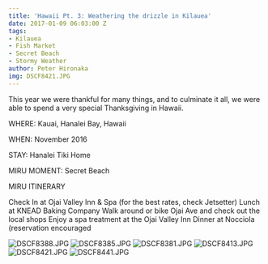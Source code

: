 ```yaml
---
title: 'Hawaii Pt. 3: Weathering the drizzle in Kilauea'
date: 2017-01-09 06:03:00 Z
tags:
- Kilauea
- Fish Market
- Secret Beach
- Stormy Weather
author: Peter Hironaka
img: DSCF8421.JPG
---
```


This year we were thankful for many things, and to culminate it all, we were able to spend a very special Thanksgiving in Hawaii.

WHERE: Kauai, Hanalei Bay, Hawaii

WHEN: November 2016

STAY: Hanalei Tiki Home

MIRU MOMENT: Secret Beach

MIRU ITINERARY

Check In at Ojai Valley Inn & Spa (for the best rates, check Jetsetter)
Lunch at KNEAD Baking Company
Walk around or bike Ojai Ave and check out the local shops
Enjoy a spa treatment at the Ojai Valley Inn
Dinner at Nocciola (reservation encouraged

![DSCF8388.JPG](/uploads/DSCF8388.JPG)
![DSCF8385.JPG](/uploads/DSCF8385.JPG)
![DSCF8381.JPG](/uploads/DSCF8381.JPG)
![DSCF8413.JPG](/uploads/DSCF8413.JPG)
![DSCF8421.JPG](/uploads/DSCF8421.JPG)
![DSCF8441.JPG](/uploads/DSCF8441.JPG)

